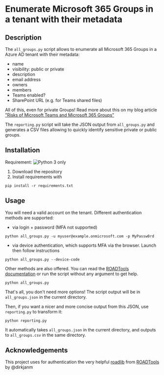 # Enumerate Microsoft 365 Groups in a tenant with their metadata
## Description
The `all_groups.py` script allows to enumerate all Microsoft 365 Groups in a Azure AD tenant with their metadata:
* name
* visibility: public or private
* description
* email address
* owners
* members
* Teams enabled?
* SharePoint URL (e.g. for Teams shared files)

All of this, even for private Groups!
Read more about this on my blog article ["Risks of Microsoft Teams and Microsoft 365 Groups"](https://clement.notin.org/blog/2021/03/02/risks-of-microsoft-teams-and-microsoft-365-groups/)

The `reporting.py` script will take the JSON output from `all_groups.py` and generates a CSV files allowing to quickly identify sensitive private or public groups.

## Installation
Requirement: ![Python 3 only](https://img.shields.io/badge/python-3.6+-blue.svg)

1. Download the repository
2. Install requirements with
```console
pip install -r requirements.txt
```

## Usage
You will need a valid account on the tenant. Different authentication methods are supported:
* via login + password (MFA not supported)
```console
python all_groups.py -u myuser@example.onmicrosoft.com -p MyPassw0rd
```

* via device authentication, which supports MFA via the browser. Launch then follow instructions
```console
python all_groups.py --device-code
```

Other methods are also offered. You can read the [ROADTools documentation](https://github.com/dirkjanm/ROADtools/wiki/Getting-started-with-ROADrecon#authentication) or run the script without any argument to get help.
```console
python all_groups.py
```

That's all, you don't need more options! The script output will be in `all_groups.json` in the current directory.

Then, if you want a nicer and more concise output from this JSON, use `reporting.py` to transform it:
```console
python reporting.py
```
It automatically takes `all_groups.json` in the current directory, and outputs to `all_groups.csv` in the same directory. 

## Acknowledgements
This project uses for authentication the very helpful [roadlib](https://pypi.org/project/roadlib/) from [ROADTools](https://github.com/dirkjanm/ROADtools) by @dirkjanm